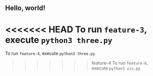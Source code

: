 ## Hello, world!

<<<<<<< HEAD
To run `feature-3`, execute `python3 three.py`
=======
To run `feature-4`, execute `python3 three.py`
>>>>>>> feature-4
To run `feature-6`, execute `python3 six.py`
